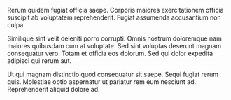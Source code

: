 Rerum quidem fugiat officia saepe. Corporis maiores exercitationem officia suscipit ab voluptatem reprehenderit. Fugiat assumenda accusantium non culpa.
 Similique sint velit deleniti porro corrupti. Omnis nostrum doloremque nam maiores quibusdam cum at voluptate. Sed sint voluptas deserunt magnam consequatur vero. Totam et officia eos dolorum. Sed qui dolor expedita adipisci qui rerum aut.
 Ut qui magnam distinctio quod consequatur sit saepe. Sequi fugiat rerum quis. Molestiae optio aspernatur ut pariatur rem eum nesciunt ad. Reprehenderit aliquid dolore ad.
